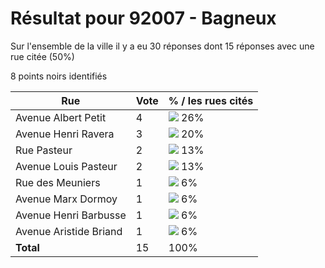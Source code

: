 # Résultat pour 92007 - Bagneux

Sur l'ensemble de la ville il y a eu 30 réponses dont 15 réponses avec une rue citée (50%)

8 points noirs identifiés

| Rue | Vote | % / les rues cités|
|-----|------|-------------------|
| Avenue Albert Petit | 4 | <img src="../../img/bar_26.gif" />&nbsp;26%|
| Avenue Henri Ravera | 3 | <img src="../../img/bar_20.gif" />&nbsp;20%|
| Rue Pasteur | 2 | <img src="../../img/bar_13.gif" />&nbsp;13%|
| Avenue Louis Pasteur | 2 | <img src="../../img/bar_13.gif" />&nbsp;13%|
| Rue des Meuniers | 1 | <img src="../../img/bar_6.gif" />&nbsp;6%|
| Avenue Marx Dormoy | 1 | <img src="../../img/bar_6.gif" />&nbsp;6%|
| Avenue Henri Barbusse | 1 | <img src="../../img/bar_6.gif" />&nbsp;6%|
| Avenue Aristide Briand | 1 | <img src="../../img/bar_6.gif" />&nbsp;6%|
| **Total** | 15 | 100%|
